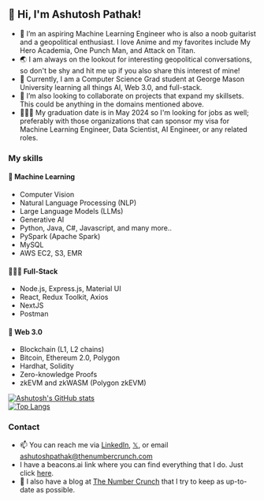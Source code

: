 ## 👋 Hi, I'm Ashutosh Pathak!
- 👀 I’m an aspiring Machine Learning Engineer who is also a noob guitarist and a geopolitical enthusiast. I love Anime and my favorites include My Hero Academia, One Punch Man, and Attack on Titan.
- 🌏 I am always on the lookout for interesting geopolitical conversations, so don't be shy and hit me up if you also share this interest of mine!
- 🌱 Currently, I am a Computer Science Grad student at George Mason University learning all things AI, Web 3.0, and full-stack.
- 💞️ I’m also looking to collaborate on projects that expand my skillsets. This could be anything in the domains mentioned above.
- 👨🏽‍🎓 My graduation date is in May 2024 so I'm looking for jobs as well; preferably with those organizations that can sponsor my visa for Machine Learning Engineer, Data Scientist, AI Engineer, or any related roles.
  
### My skills
#### 🤖 Machine Learning
- Computer Vision
- Natural Language Processing (NLP)
- Large Language Models (LLMs)
- Generative AI
- Python, Java, C#, Javascript, and many more..
- PySpark (Apache Spark)
- MySQL
- AWS EC2, S3, EMR
  
#### 👨🏽‍💻 Full-Stack
- Node.js, Express.js, Material UI
- React, Redux Toolkit, Axios
- NextJS
- Postman
  
#### 🔗 Web 3.0
- Blockchain (L1, L2 chains)
- Bitcoin, Ethereum 2.0, Polygon
- Hardhat, Solidity
- Zero-knowledge Proofs
- zkEVM and zkWASM (Polygon zkEVM)

[![Ashutosh's GitHub stats](https://github-readme-stats.vercel.app/api?username=pathak-ashutosh&show_icons=true&theme=transparent)](https://github.com/anuraghazra/github-readme-stats)  
[![Top Langs](https://github-readme-stats.vercel.app/api/top-langs/?username=pathak-ashutosh&layout=compact)](https://github.com/anuraghazra/github-readme-stats)

### Contact
- 📫 You can reach me via [LinkedIn](https://www.linkedin.com/in/pathak-ash/), [𝕏](https://twitter.com/4shutoshPathak), or email [ashutoshpathak@thenumbercrunch.com](mailto:ashutoshpathak@thenumbercrunch.com)
- I have a beacons.ai link where you can find everything that I do. Just click [here](beacons.ai/ashutosh_pathak).
- 📝 I also have a blog at [The Number Crunch](https://thenumbercrunch.com/) that I try to keep as up-to-date as possible.



<!---
pathak-ashutosh/pathak-ashutosh is a ✨ special ✨ repository because its `README.md` (this file) appears on your GitHub profile.
You can click the Preview link to take a look at your changes.
--->
